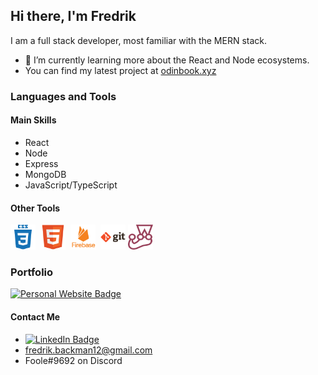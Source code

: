 ## Hi there, I'm Fredrik

I am a full stack developer, most familiar with the MERN stack.

- 🌱 I’m currently learning more about the React and Node ecosystems.
- You can find my latest project at [odinbook.xyz](https://odinbook.xyz)

### Languages and Tools

#### Main Skills

* React
* Node
* Express
* MongoDB
* JavaScript/TypeScript

#### Other Tools

  <div>
  <img src="https://github.com/devicons/devicon/blob/master/icons/css3/css3-plain-wordmark.svg"  title="CSS3" alt="CSS" width="40" height="40"/>&nbsp;
  <img src="https://github.com/devicons/devicon/blob/master/icons/html5/html5-original.svg" title="HTML5" alt="HTML" width="40" height="40"/>&nbsp;
  <img src="https://github.com/devicons/devicon/blob/master/icons/firebase/firebase-plain-wordmark.svg" title="Firebase" alt="Firebase" width="40" height="40"/>&nbsp;
  <img src="https://github.com/devicons/devicon/blob/master/icons/git/git-original-wordmark.svg" title="Git" alt="Git" width="40" height="40"/>
  <img src="https://github.com/devicons/devicon/blob/master/icons/jest/jest-plain.svg" title="Jest" alt="Jest" width="40" height="40"/>
</div>

### Portfolio

<a href="https://fredrikb12.dev">
<img src="https://img.shields.io/badge/fredrikb12.dev-27262F?style=for-the-badge&logo=appveyor" alt="Personal Website Badge"/>
</a>

#### Contact Me

* <a href="https://www.linkedin.com/in/fredrik-b%C3%A4ckman-813a8a205/">
    <img src="https://img.shields.io/badge/LinkedIn-blue?style=for-the-badge&logo=linkedin&logoColor=white" alt="LinkedIn Badge"/>
  </a>
* fredrik.backman12@gmail.com
* Foole#9692 on Discord



<!---
fredrikb12/fredrikb12 is a ✨ special ✨ repository because its `README.md` (this file) appears on your GitHub profile.
You can click the Preview link to take a look at your changes.
--->
